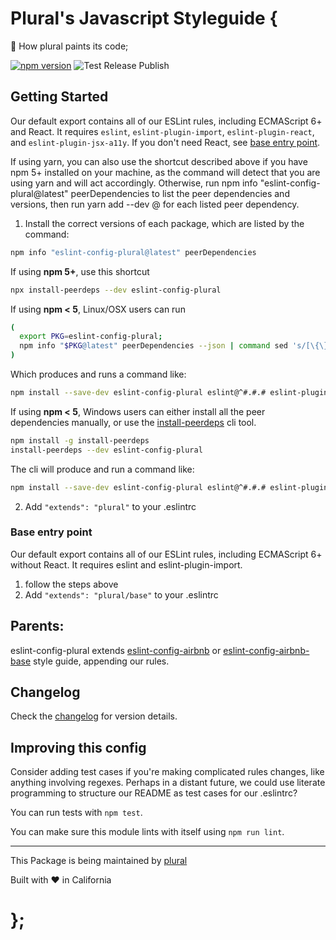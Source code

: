 # Plural's Javascript Styleguide {
🎨 How plural paints its code;

[![npm version](https://badge.fury.io/js/eslint-config-plural.svg)](https://badge.fury.io/js/eslint-config-plural) ![Test Release Publish](https://github.com/pluralcom/eslint-config-plural/workflows/Test%20Release%20Publish/badge.svg?branch=main)

## Getting Started

Our default export contains all of our ESLint rules, including ECMAScript 6+ and React. It requires `eslint`, `eslint-plugin-import`, `eslint-plugin-react`, and `eslint-plugin-jsx-a11y`. If you don't need React, see [base entry point](#base-entry-point).

If using yarn, you can also use the shortcut described above if you have npm 5+ installed on your machine, as the command will detect that you are using yarn and will act accordingly. Otherwise, run npm info "eslint-config-plural@latest" peerDependencies to list the peer dependencies and versions, then run yarn add --dev <dependency>@<version> for each listed peer dependency.

1. Install the correct versions of each package, which are listed by the command:

  ```sh
  npm info "eslint-config-plural@latest" peerDependencies
  ```

  If using **npm 5+**, use this shortcut

  ```sh
  npx install-peerdeps --dev eslint-config-plural
  ```

  If using **npm < 5**, Linux/OSX users can run

  ```sh
  (
    export PKG=eslint-config-plural;
    npm info "$PKG@latest" peerDependencies --json | command sed 's/[\{\},]//g ; s/: /@/g' | xargs npm install --save-dev "$PKG@latest"
  )
  ```

  Which produces and runs a command like:

  ```sh
  npm install --save-dev eslint-config-plural eslint@^#.#.# eslint-plugin-jsx-a11y@^#.#.# eslint-plugin-import@^#.#.# eslint-plugin-react@^#.#.#
  ```

  If using **npm < 5**, Windows users can either install all the peer dependencies manually, or use the [install-peerdeps](https://github.com/nathanhleung/install-peerdeps) cli tool.

  ```sh
  npm install -g install-peerdeps
  install-peerdeps --dev eslint-config-plural
  ```
  The cli will produce and run a command like:

  ```sh
  npm install --save-dev eslint-config-plural eslint@^#.#.# eslint-plugin-jsx-a11y@^#.#.# eslint-plugin-import@^#.#.# eslint-plugin-react@^#.#.#
  ```

2. Add `"extends": "plural"` to your .eslintrc

### Base entry point

Our default export contains all of our ESLint rules, including ECMAScript 6+ without React. It requires eslint and eslint-plugin-import.

1. follow the steps above
2. Add `"extends": "plural/base"` to your .eslintrc

## Parents:
eslint-config-plural extends [eslint-config-airbnb](https://github.com/airbnb/javascript/tree/master/packages/eslint-config-airbnb) or [eslint-config-airbnb-base](https://github.com/airbnb/javascript/tree/master/packages/eslint-config-airbnb-base) style guide, appending our rules.

## Changelog
Check the [changelog](https://github.com/pluralcom/eslint-config-plural/releases) for version details.

## Improving this config

Consider adding test cases if you're making complicated rules changes, like anything involving regexes. Perhaps in a distant future, we could use literate programming to structure our README as test cases for our .eslintrc?

You can run tests with `npm test`.

You can make sure this module lints with itself using `npm run lint`.

<hr>

This Package is being maintained by [plural](https://plural.com)

Built with ❤️ in California

# };
